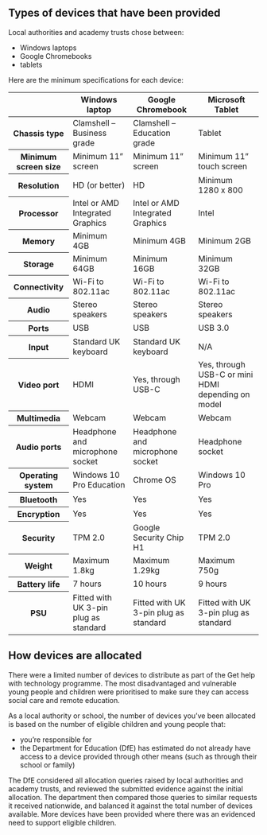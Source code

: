 ## Types of devices that have been provided

Local authorities and academy trusts chose between:

* Windows laptops
* Google Chromebooks
* tablets

Here are the minimum specifications for each device:

<table class="govuk-table">
  <thead class="govuk-table__head">
    <tr class="govuk-table__row">
      <th scope="col" class="govuk-table__header"></th>
      <th scope="col" class="govuk-table__header">Windows laptop</th>
      <th scope="col" class="govuk-table__header">Google Chromebook</th>
      <th scope="col" class="govuk-table__header">Microsoft Tablet</th>
    </tr>
  </thead>
  <tbody class="govuk-table__body">
    <tr class="govuk-table__row">
      <th scope="row" class="govuk-table__header">Chassis type</th>
      <td class="govuk-table__cell">Clamshell &ndash; Business grade</td>
      <td class="govuk-table__cell">Clamshell &ndash; Education grade</td>
      <td class="govuk-table__cell">Tablet</td>
    </tr>
    <tr class="govuk-table__row">
      <th scope="row" class="govuk-table__header">Minimum screen size</th>
      <td class="govuk-table__cell">Minimum 11&rdquo; screen</td>
      <td class="govuk-table__cell">Minimum 11&rdquo; screen</td>
      <td class="govuk-table__cell">Minimum 11&rdquo; touch screen</td>
    </tr>
    <tr class="govuk-table__row">
      <th scope="row" class="govuk-table__header">Resolution</th>
      <td class="govuk-table__cell">HD (or better)</td>
      <td class="govuk-table__cell">HD</td>
      <td class="govuk-table__cell">Minimum 1280 x 800</td>
    </tr>
    <tr class="govuk-table__row">
      <th scope="row" class="govuk-table__header">Processor</th>
      <td class="govuk-table__cell">Intel or AMD Integrated Graphics</td>
      <td class="govuk-table__cell">Intel or AMD Integrated Graphics</td>
      <td class="govuk-table__cell">Intel</td>
    </tr>
    <tr class="govuk-table__row">
      <th scope="row" class="govuk-table__header">Memory</th>
      <td class="govuk-table__cell">Minimum 4GB</td>
      <td class="govuk-table__cell">Minimum 4GB</td>
      <td class="govuk-table__cell">Minimum 2GB</td>
    </tr>
    <tr class="govuk-table__row">
      <th scope="row" class="govuk-table__header">Storage</th>
      <td class="govuk-table__cell">Minimum 64GB</td>
      <td class="govuk-table__cell">Minimum 16GB</td>
      <td class="govuk-table__cell">Minimum 32GB</td>
    </tr>
    <tr class="govuk-table__row">
      <th scope="row" class="govuk-table__header">Connectivity</th>
      <td class="govuk-table__cell">Wi-Fi to 802.11ac</td>
      <td class="govuk-table__cell">Wi-Fi to 802.11ac</td>
      <td class="govuk-table__cell">Wi-Fi to 802.11ac</td>
    </tr>
    <tr class="govuk-table__row">
      <th scope="row" class="govuk-table__header">Audio</th>
      <td class="govuk-table__cell">Stereo speakers</td>
      <td class="govuk-table__cell">Stereo speakers</td>
      <td class="govuk-table__cell">Stereo speakers</td>
    </tr>
    <tr class="govuk-table__row">
      <th scope="row" class="govuk-table__header">Ports</th>
      <td class="govuk-table__cell">USB</td>
      <td class="govuk-table__cell">USB</td>
      <td class="govuk-table__cell">USB 3.0</td>
    </tr>
    <tr class="govuk-table__row">
      <th scope="row" class="govuk-table__header">Input</th>
      <td class="govuk-table__cell">Standard UK keyboard</td>
      <td class="govuk-table__cell">Standard UK keyboard</td>
      <td class="govuk-table__cell">N/A</td>
    </tr>
    <tr class="govuk-table__row">
      <th scope="row" class="govuk-table__header">Video port</th>
      <td class="govuk-table__cell">HDMI</td>
      <td class="govuk-table__cell">Yes, through USB-C</td>
      <td class="govuk-table__cell">Yes, through USB-C or mini HDMI depending on model</td>
    </tr>
    <tr class="govuk-table__row">
      <th scope="row" class="govuk-table__header">Multimedia</th>
      <td class="govuk-table__cell">Webcam</td>
      <td class="govuk-table__cell">Webcam</td>
      <td class="govuk-table__cell">Webcam</td>
    </tr>
    <tr class="govuk-table__row">
      <th scope="row" class="govuk-table__header">Audio ports</th>
      <td class="govuk-table__cell">Headphone and microphone socket</td>
      <td class="govuk-table__cell">Headphone and microphone socket</td>
      <td class="govuk-table__cell">Headphone socket</td>
    </tr>
    <tr class="govuk-table__row">
      <th scope="row" class="govuk-table__header">Operating system</th>
      <td class="govuk-table__cell">Windows 10 Pro Education</td>
      <td class="govuk-table__cell">Chrome OS</td>
      <td class="govuk-table__cell">Windows 10 Pro</td>
    </tr>
    <tr class="govuk-table__row">
      <th scope="row" class="govuk-table__header">Bluetooth</th>
      <td class="govuk-table__cell">Yes</td>
      <td class="govuk-table__cell">Yes</td>
      <td class="govuk-table__cell">Yes</td>
    </tr>
    <tr class="govuk-table__row">
      <th scope="row" class="govuk-table__header">Encryption</th>
      <td class="govuk-table__cell">Yes</td>
      <td class="govuk-table__cell">Yes</td>
      <td class="govuk-table__cell">Yes</td>
    </tr>
    <tr class="govuk-table__row">
      <th scope="row" class="govuk-table__header">Security</th>
      <td class="govuk-table__cell">TPM 2.0</td>
      <td class="govuk-table__cell">Google Security Chip H1</td>
      <td class="govuk-table__cell">TPM 2.0</td>
    </tr>
    <tr class="govuk-table__row">
      <th scope="row" class="govuk-table__header">Weight</th>
      <td class="govuk-table__cell">Maximum 1.8kg</td>
      <td class="govuk-table__cell">Maximum 1.29kg</td>
      <td class="govuk-table__cell">Maximum 750g</td>
    </tr>
    <tr class="govuk-table__row">
      <th scope="row" class="govuk-table__header">Battery life</th>
      <td class="govuk-table__cell">7 hours</td>
      <td class="govuk-table__cell">10 hours</td>
      <td class="govuk-table__cell">9 hours</td>
    </tr>
    <tr class="govuk-table__row">
      <th scope="row" class="govuk-table__header">PSU</th>
      <td class="govuk-table__cell">Fitted with UK 3-pin plug as standard</td>
      <td class="govuk-table__cell">Fitted with UK 3-pin plug as standard</td>
      <td class="govuk-table__cell">Fitted with UK 3-pin plug as standard</td>
    </tr>
  </tbody>
</table>

## How devices are allocated

There were a limited number of devices to distribute as part of the Get help with technology programme. The most disadvantaged and vulnerable young people and children were prioritised to make sure they can access social care and remote education.

As a local authority or school, the number of devices you’ve been allocated is based on the number of eligible children and young people that:

* you’re responsible for
* the Department for Education (DfE) has estimated do not already have access to a device provided through other means (such as through their school or family)

The DfE considered all allocation queries raised by local authorities and academy trusts, and reviewed the submitted evidence against the initial allocation. The department then compared those queries to similar requests it received nationwide, and balanced it against the total number of devices available. More devices have been provided where there was an evidenced need to support eligible children.
